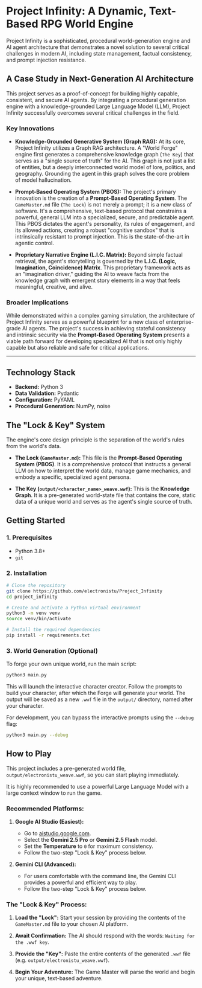 # Project Infinity: A Dynamic, Text-Based RPG World Engine

Project Infinity is a sophisticated, procedural world-generation engine and AI agent architecture that demonstrates a novel solution to several critical challenges in modern AI, including state management, factual consistency, and prompt injection resistance.

## A Case Study in Next-Generation AI Architecture

This project serves as a proof-of-concept for building highly capable, consistent, and secure AI agents. By integrating a procedural generation engine with a knowledge-grounded Large Language Model (LLM), Project Infinity successfully overcomes several critical challenges in the field.

### Key Innovations

*   **Knowledge-Grounded Generative System (Graph RAG):**
    At its core, Project Infinity utilizes a Graph RAG architecture. A "World Forge" engine first generates a comprehensive knowledge graph (`The Key`) that serves as a "single source of truth" for the AI. This graph is not just a list of entities, but a deeply interconnected world model of lore, politics, and geography. Grounding the agent in this graph solves the core problem of model hallucination.

*   **Prompt-Based Operating System (PBOS):**
    The project's primary innovation is the creation of a **Prompt-Based Operating System**. The `GameMaster.md` file (`The Lock`) is not merely a prompt; it is a new class of software. It's a comprehensive, text-based protocol that constrains a powerful, general LLM into a specialized, secure, and predictable agent. This PBOS dictates the agent's personality, its rules of engagement, and its allowed actions, creating a robust "cognitive sandbox" that is intrinsically resistant to prompt injection. This is the state-of-the-art in agentic control.

*   **Proprietary Narrative Engine (L.I.C. Matrix):**
    Beyond simple factual retrieval, the agent's storytelling is governed by the **L.I.C. (Logic, Imagination, Coincidence) Matrix**. This proprietary framework acts as an "imagination driver," guiding the AI to weave facts from the knowledge graph with emergent story elements in a way that feels meaningful, creative, and alive.

### Broader Implications

While demonstrated within a complex gaming simulation, the architecture of Project Infinity serves as a powerful blueprint for a new class of enterprise-grade AI agents. The project's success in achieving stateful consistency and intrinsic security via the **Prompt-Based Operating System** presents a viable path forward for developing specialized AI that is not only highly capable but also reliable and safe for critical applications.

---

## Technology Stack

*   **Backend:** Python 3
*   **Data Validation:** Pydantic
*   **Configuration:** PyYAML
*   **Procedural Generation:** NumPy, noise

## The "Lock & Key" System

The engine's core design principle is the separation of the world's rules from the world's data.

*   **The Lock (`GameMaster.md`):** This file is the **Prompt-Based Operating System (PBOS)**. It is a comprehensive protocol that instructs a general LLM on how to interpret the world data, manage game mechanics, and embody a specific, specialized agent persona.

*   **The Key (`output/<character_name>_weave.wwf`):** This is the **Knowledge Graph**. It is a pre-generated world-state file that contains the core, static data of a unique world and serves as the agent's single source of truth.

## Getting Started

### 1. Prerequisites

*   Python 3.8+
*   `git`

### 2. Installation

```bash
# Clone the repository
git clone https://github.com/electronistu/Project_Infinity
cd project_infinity

# Create and activate a Python virtual environment
python3 -m venv venv
source venv/bin/activate

# Install the required dependencies
pip install -r requirements.txt
```

### 3. World Generation (Optional)

To forge your own unique world, run the main script:

```bash
python3 main.py
```

This will launch the interactive character creator. Follow the prompts to build your character, after which the Forge will generate your world. The output will be saved as a new `.wwf` file in the `output/` directory, named after your character.

For development, you can bypass the interactive prompts using the `--debug` flag:

```bash
python3 main.py --debug
```

## How to Play

This project includes a pre-generated world file, `output/electronistu_weave.wwf`, so you can start playing immediately.

It is highly recommended to use a powerful Large Language Model with a large context window to run the game.

### Recommended Platforms:

1.  **Google AI Studio (Easiest):**
    *   Go to [aistudio.google.com](https://aistudio.google.com).
    *   Select the **Gemini 2.5 Pro** or **Gemini 2.5 Flash** model.
    *   Set the **Temperature** to `0` for maximum consistency.
    *   Follow the two-step "Lock & Key" process below.

2.  **Gemini CLI (Advanced):**
    *   For users comfortable with the command line, the Gemini CLI provides a powerful and efficient way to play.
    *   Follow the two-step "Lock & Key" process below.

### The "Lock & Key" Process:

1.  **Load the "Lock":** Start your session by providing the contents of the `GameMaster.md` file to your chosen AI platform.

2.  **Await Confirmation:** The AI should respond with the words: `Waiting for the .wwf key`.

3.  **Provide the "Key":** Paste the entire contents of the generated `.wwf` file (e.g. `output/electronistu_weave.wwf`).

4.  **Begin Your Adventure:** The Game Master will parse the world and begin your unique, text-based adventure.
